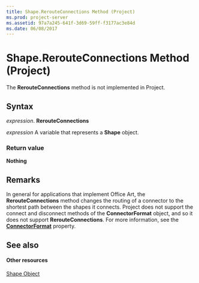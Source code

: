```yaml
---
title: Shape.RerouteConnections Method (Project)
ms.prod: project-server
ms.assetid: 97a7a245-641f-3d69-59ff-f3177ac3e84d
ms.date: 06/08/2017
---
```



# Shape.RerouteConnections Method (Project)
The **RerouteConnections** method is not implemented in Project.

## Syntax

 _expression_. **RerouteConnections**

 _expression_ A variable that represents a **Shape** object.


### Return value

 **Nothing**


## Remarks

In general for applications that implement Office Art, the **RerouteConnections** method changes the routing of a connector to the shortest path between the shapes it connects. Project does not support the connect and disconnect methods of the **ConnectorFormat** object, and so it does not support **RerouteConnections**. For more information, see the **[ConnectorFormat](shape-connectorformat-property-project.md)** property.


## See also


#### Other resources


[Shape Object](shape-object-project.md)
